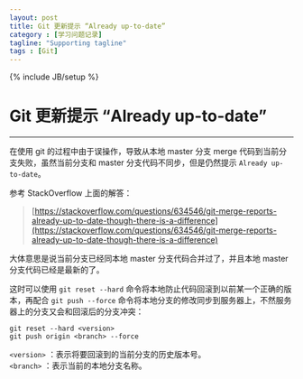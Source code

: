 ```yaml
---
layout: post
title: Git 更新提示 “Already up-to-date”
category : [学习问题记录]
tagline: "Supporting tagline"
tags : [Git]
---
```

{% include JB/setup %}
# Git 更新提示 “Already up-to-date”
---

在使用 git 的过程中由于误操作，导致从本地 master 分支 merge 代码到当前分支失败，虽然当前分支和 master 分支代码不同步，但是仍然提示 `Already up-to-date`。

参考 StackOverflow 上面的解答：
> [https://stackoverflow.com/questions/634546/git-merge-reports-already-up-to-date-though-there-is-a-difference](https://stackoverflow.com/questions/634546/git-merge-reports-already-up-to-date-though-there-is-a-difference)
  
大体意思是说当前分支已经同本地 master 分支代码合并过了，并且本地 master 分支代码已经是最新的了。  

这时可以使用 `git reset --hard` 命令将本地防止代码回滚到以前某一个正确的版本，再配合 `git push --force` 命令将本地分支的修改同步到服务器上，不然服务器上的分支又会和回滚后的分支冲突：  

```
git reset --hard <version>
git push origin <branch> --force
```

`<version>` ：表示将要回滚到的当前分支的历史版本号。  
`<branch>` ：表示当前的本地分支名称。

<!--break-->